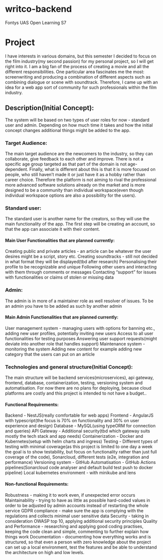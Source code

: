 # writco-backend
Fontys UAS Open Learning S7
# Project
I have interests in various domains, but this semester I decided to focus on the film industry(my second passion) for my personal project, so I will get right into it. I am a big fan of the process of creating a movie and all the different responsibilities. One particular area fascinates me the most: screenwriting and producing a combination of different aspects such as combining dialogue or scene with soundtrack. Therefore, I came up with an idea for a web app sort of community for such professionals within the film industry. 
## Description(Initial Concept):
The system will be based on two types of user roles for now - standard user and admin. Depending on how much time it takes and how the initial concept changes additional things might be added to the app.
### Target Audience:
The main target audience are the newcomers to the industry, so they can collaborate, give feedback to each other and improve. There is not a specific age group targeted as that part of the domain is not age-dependent. Finally, what is different about this is that it is more focused on people, who still haven’t made it or just have it as a hobby rather than career choice. Therefore the platform is not aiming to rival the professional more advanced software solutions already on the market and is more designed to be a community than individual workspace(even though individual workspace options are also a possibility for the users).
### Standard user: 
The standard user is another name for the creators, so they will use the main functionality of the app.
The first step will be creating an account, so that the app can associate it with their content.
#### Main User Functionalities that are planned currently:
Creating public and private articles - an article can be whatever the user desires might be a script, story etc.
Creating soundtracks - still not decided in what format they will be displayed(tbd after research)
Personalising their profile to be recognizable and unique
Following other users and interacting with them through comments or messages
Contacting “support” for issues with functionalities or claims of stolen or missing data
### Admin: 
The admin is in more of a maintainer role as well resolver of issues.
To be an admin you have to be added as such by another admin
#### Main Admin Functionalities that are planned currently:
User management system - managing users with options for banning etc., adding new user profiles, potentially inviting new users
Access to all user functionalities for testing purposes
Answering user support requests(might deviate into another role that handles support)
Maintenance system - monitoring the system
Adding new content for example adding new category that the users can put on an article 

### Technologies and general structure(Initial Concept):
The main structure will be backend services(microservices), api gateway, frontend, database, containerization, testing, versioning system and automatisation.
For now there are no plans for deploying, because cloud platforms are costly and this project is intended to not have a budget..
#### Functional Requirements:
Backend - NestJS(really comfortable for web apps)
Frontend - AngularJS with typescript(the focus is 70% on functionality and 30% on user experience and design)
Database - MySQL(using typeORM for connection and queries)
API Gateway - Additional security(tbd which gateway suits mostly the tech stack and app needs)
Containerization - Docker and Kubernetes(setup with helm charts and ingress)
Testing - Different types of testing with minimal coverage(as this project is limited to one day a week the goal is to show testability, but focus on functionality rather than just full coverage of the code), Sonarcloud, different tests (e2e, integration and performance)
Versioning system - GitHub
Automatisation - GitHub Actions pipelines(Sonarcloud code analyser and default build test push to docker pipeline) 
Local kubernetes environment - with minikube and lens
#### Non-functional Requirements:
Robustness - making it to work even, if unexpected error occurs
Maintainability - trying to have as little as possible hard-coded values in order to be adjusted by admin accounts instead of restarting the whole service
GDPR compliance - make sure the app is complying with the regulations and collects minimal user sensitive data
Security - taking in consideration OWASP top 10, applying additional security principles
Quality and Performance - researching and applying good coding practises, keeping the code clean and simple, commenting to further explain how things work 
Documentation - documenting how everything works and is structured, so that even a person with zero knowledge about the project can set up a local environment, test the features and be able to understand the architecture on high and low levels.
